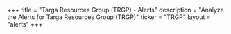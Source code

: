 +++
title = "Targa Resources Group (TRGP) - Alerts"
description = "Analyze the Alerts for Targa Resources Group (TRGP)"
ticker = "TRGP"
layout = "alerts"
+++


